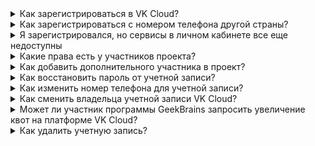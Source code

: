 <details>

<summary>Как зарегистрироваться в VK Cloud?</summary>

Перейдите на [страницу VK Cloud](https://cloud.vk.com) и нажмите **Регистрация**. Заполните все необходимые поля, чтобы начать использовать учетную запись. Подробнее в статье [Регистрация в VK Cloud](/ru/intro/start/account-registration).

</details>

<details>

<summary>Как зарегистрироваться с номером телефона другой страны?</summary>

Обратитесь в техническую поддержку на почту `support@mcs.mail.ru` с просьбой внести номер телефона вручную.

<warn>

Через личный кабинет VK Cloud можно зарегистрировать только номера телефона, которые начинаются на `+7`.

</warn>

</details>

<details>

<summary>Я зарегистрировался, но сервисы в личном кабинете все еще недоступны</summary>

Сервисы становятся доступны после того, как вы до конца прошли процедуру [регистрации](/ru/intro/start/account-registration): привязали телефон, почту и карту для оплаты.

</details>

<details>

<summary>Какие права есть у участников проекта?</summary>

Ролевая модель участников проекта описана в статье [Роли и права пользователей личного кабинета](../concepts/rolesandpermissions).

</details>

<details>

<summary>Как добавить дополнительного участника в проект?</summary>

Процедура описана в статье [Управление доступами](../service-management/project-settings/access-manage#priglashenie_v_proekt_novogo_uchastnika). При добавлении укажите роль, ориентируясь на [матрицу ролей](../concepts/rolesandpermissions).

</details>

<details>

<summary>Как восстановить пароль от учетной записи?</summary>

1. Нажмите **Забыли пароль?** на экране входа в личный кабинет.
1. Введите почту в поле **Email, указанный при регистрации**.
1. Нажмите кнопку **Отправить пароль**. Письмо с инструкцией для восстановления пароля будет отправлено на указанную почту.
1. Пройдите по ссылке в письме о восстановлении пароля от личного кабинета VK Cloud.
1. Введите новый пароль в одноименное поле.
1. Нажмите кнопку **Сохранить**.

</details>

<details>

<summary>Как изменить номер телефона для учетной записи?</summary>

Обратитесь в [техническую поддержку](/ru/contacts), укажите данные:

- текущий номер телефона;
- новый номер телефона.

Номер будет изменен после успешного подтверждения личности пользователя.

</details>

<details>

<summary>Как сменить владельца учетной записи VK Cloud?</summary>

Воспользуйтесь инструкцией из статьи [Управление проектом](../service-management/project-settings/manage#smena_vladelca_proekta).

</details>

<details>

<summary>Может ли участник программы GeekBrains запросить увеличение квот на платформе VK Cloud?</summary>

Да, может. Для этого обратитесь к назначенному GeekBrains куратору.

</details>

<details>

<summary>Как удалить учетную запись?</summary>

Обратитесь в техническую поддержку, подробнее в статье [Удаление учетной записи](/ru/tools-for-using-services/vk-cloud-account/how-to-guides/account-delete).

</details>
